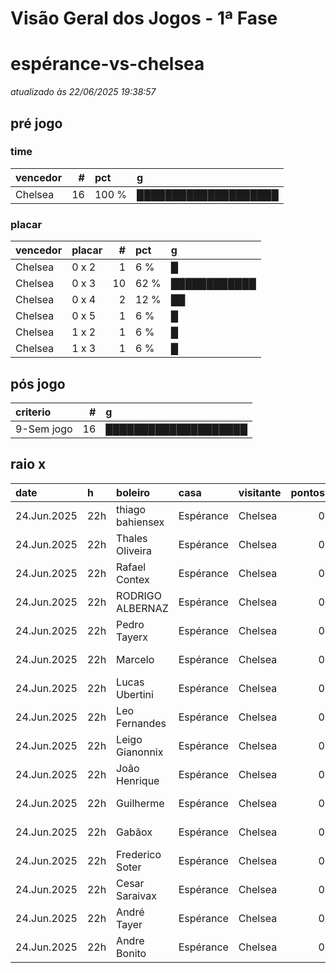 # Visão Geral dos Jogos - 1ª Fase

# espérance-vs-chelsea

_atualizado às 22/06/2025 19:38:57_

## pré jogo

### time

| vencedor   |   # | pct   | g                    |
|:-----------|----:|:------|:---------------------|
| Chelsea    |  16 | 100 % | ████████████████████ |

### placar

| vencedor   | placar   |   # | pct   | g            |
|:-----------|:---------|----:|:------|:-------------|
| Chelsea    | 0 x 2    |   1 | 6 %   | █            |
| Chelsea    | 0 x 3    |  10 | 62 %  | ████████████ |
| Chelsea    | 0 x 4    |   2 | 12 %  | ██           |
| Chelsea    | 0 x 5    |   1 | 6 %   | █            |
| Chelsea    | 1 x 2    |   1 | 6 %   | █            |
| Chelsea    | 1 x 3    |   1 | 6 %   | █            |

## pós jogo

| criterio   |   # | g                    |
|:-----------|----:|:---------------------|
| 9-Sem jogo |  16 | ████████████████████ |

## raio x

| date        | h   | boleiro          | casa      | visitante   |   pontos | criteiro   | bol_placar   | bol_time   | real_placar   | real_time   |
|:------------|:----|:-----------------|:----------|:------------|---------:|:-----------|:-------------|:-----------|:--------------|:------------|
| 24.Jun.2025 | 22h | thiago bahiensex | Espérance | Chelsea     |        0 | 9-Sem jogo | 0 x 3        | Chelsea    | <NA> x <NA>   | empate      |
| 24.Jun.2025 | 22h | Thales Oliveira  | Espérance | Chelsea     |        0 | 9-Sem jogo | 0 x 4        | Chelsea    | <NA> x <NA>   | empate      |
| 24.Jun.2025 | 22h | Rafael Contex    | Espérance | Chelsea     |        0 | 9-Sem jogo | 0 x 3        | Chelsea    | <NA> x <NA>   | empate      |
| 24.Jun.2025 | 22h | RODRIGO ALBERNAZ | Espérance | Chelsea     |        0 | 9-Sem jogo | 0 x 2        | Chelsea    | <NA> x <NA>   | empate      |
| 24.Jun.2025 | 22h | Pedro Tayerx     | Espérance | Chelsea     |        0 | 9-Sem jogo | 1 x 2        | Chelsea    | <NA> x <NA>   | empate      |
| 24.Jun.2025 | 22h | Marcelo          | Espérance | Chelsea     |        0 | 9-Sem jogo | 0 x 3        | Chelsea    | <NA> x <NA>   | empate      |
| 24.Jun.2025 | 22h | Lucas Ubertini   | Espérance | Chelsea     |        0 | 9-Sem jogo | 0 x 3        | Chelsea    | <NA> x <NA>   | empate      |
| 24.Jun.2025 | 22h | Leo Fernandes    | Espérance | Chelsea     |        0 | 9-Sem jogo | 0 x 3        | Chelsea    | <NA> x <NA>   | empate      |
| 24.Jun.2025 | 22h | Leigo Gianonnix  | Espérance | Chelsea     |        0 | 9-Sem jogo | 0 x 4        | Chelsea    | <NA> x <NA>   | empate      |
| 24.Jun.2025 | 22h | João Henrique    | Espérance | Chelsea     |        0 | 9-Sem jogo | 0 x 3        | Chelsea    | <NA> x <NA>   | empate      |
| 24.Jun.2025 | 22h | Guilherme        | Espérance | Chelsea     |        0 | 9-Sem jogo | 0 x 3        | Chelsea    | <NA> x <NA>   | empate      |
| 24.Jun.2025 | 22h | Gabãox           | Espérance | Chelsea     |        0 | 9-Sem jogo | 1 x 3        | Chelsea    | <NA> x <NA>   | empate      |
| 24.Jun.2025 | 22h | Frederico Soter  | Espérance | Chelsea     |        0 | 9-Sem jogo | 0 x 5        | Chelsea    | <NA> x <NA>   | empate      |
| 24.Jun.2025 | 22h | Cesar Saraivax   | Espérance | Chelsea     |        0 | 9-Sem jogo | 0 x 3        | Chelsea    | <NA> x <NA>   | empate      |
| 24.Jun.2025 | 22h | André Tayer      | Espérance | Chelsea     |        0 | 9-Sem jogo | 0 x 3        | Chelsea    | <NA> x <NA>   | empate      |
| 24.Jun.2025 | 22h | Andre Bonito     | Espérance | Chelsea     |        0 | 9-Sem jogo | 0 x 3        | Chelsea    | <NA> x <NA>   | empate      |
